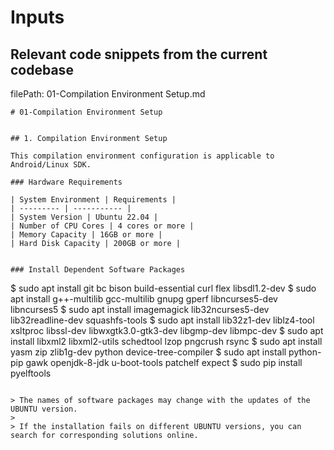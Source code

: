 # Inputs

## Relevant code snippets from the current codebase
filePath: 01-Compilation Environment Setup.md
```
# 01-Compilation Environment Setup


## 1. Compilation Environment Setup

This compilation environment configuration is applicable to Android/Linux SDK.

### Hardware Requirements

| System Environment | Requirements |
| --------- | ----------- |
| System Version | Ubuntu 22.04 |
| Number of CPU Cores | 4 cores or more |
| Memory Capacity | 16GB or more |
| Hard Disk Capacity | 200GB or more |


### Install Dependent Software Packages

```
$ sudo apt install git bc bison build-essential curl flex libsdl1.2-dev 
$ sudo apt install g++-multilib gcc-multilib gnupg gperf libncurses5-dev libncurses5
$ sudo apt install imagemagick lib32ncurses5-dev lib32readline-dev squashfs-tools 
$ sudo apt install lib32z1-dev liblz4-tool xsltproc libssl-dev libwxgtk3.0-gtk3-dev libgmp-dev libmpc-dev
$ sudo apt install libxml2 libxml2-utils schedtool lzop pngcrush rsync 
$ sudo apt install yasm zip zlib1g-dev python device-tree-compiler 
$ sudo apt install python-pip gawk openjdk-8-jdk u-boot-tools patchelf expect
$ sudo pip install pyelftools
```

> The names of software packages may change with the updates of the UBUNTU version.
>
> If the installation fails on different UBUNTU versions, you can search for corresponding solutions online.

```